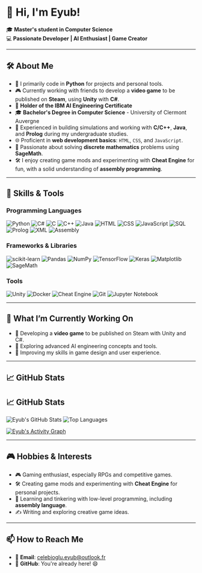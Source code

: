 # 👋 Hi, I'm Eyub!

🎓 **Master's student in Computer Science**  
💻 **Passionate Developer | AI Enthusiast | Game Creator**

---

## 🛠️ About Me
- 🐍 I primarily code in **Python** for projects and personal tools.
- 🎮 Currently working with friends to develop a **video game** to be published on **Steam**, using **Unity** with **C#**.
- 📜 **Holder of the IBM AI Engineering Certificate**  
- 🎓 **Bachelor's Degree in Computer Science** - University of Clermont Auvergne 
- 🧪 Experienced in building simulations and working with **C/C++**, **Java**, and **Prolog** during my undergraduate studies.
- 🌐 Proficient in **web development basics**: `HTML`, `CSS`, and `JavaScript`.
- 📐 Passionate about solving **discrete mathematics** problems using **SageMath**.
- 🛠️ I enjoy creating game mods and experimenting with **Cheat Engine** for fun, with a solid understanding of **assembly programming**.

---

## 🚀 Skills & Tools

### Programming Languages
![Python](https://img.shields.io/badge/-Python-3776AB?logo=python&logoColor=white)
![C#](https://img.shields.io/badge/-C%23-239120?logo=csharp&logoColor=white)
![C](https://img.shields.io/badge/-C-00599C?logo=c&logoColor=white)
![C++](https://img.shields.io/badge/-C++-00599C?logo=cplusplus&logoColor=white)
![Java](https://img.shields.io/badge/-Java-007396?logo=java&logoColor=white)
![HTML](https://img.shields.io/badge/-HTML5-E34F26?logo=html5&logoColor=white)
![CSS](https://img.shields.io/badge/-CSS3-1572B6?logo=css3&logoColor=white)
![JavaScript](https://img.shields.io/badge/-JavaScript-F7DF1E?logo=javascript&logoColor=black)
![SQL](https://img.shields.io/badge/-SQL-003B57?logo=postgresql&logoColor=white)
![Prolog](https://img.shields.io/badge/-Prolog-6369D1?logoColor=white)
![XML](https://img.shields.io/badge/-XML-FF6600?logoColor=white)
![Assembly](https://img.shields.io/badge/-Assembly-525252?logo=assembler&logoColor=white)

### Frameworks & Libraries
![scikit-learn](https://img.shields.io/badge/-scikit--learn-F7931E?logo=scikit-learn&logoColor=white)
![Pandas](https://img.shields.io/badge/-Pandas-150458?logo=pandas&logoColor=white)
![NumPy](https://img.shields.io/badge/-NumPy-013243?logo=numpy&logoColor=white)
![TensorFlow](https://img.shields.io/badge/-TensorFlow-FF6F00?logo=tensorflow&logoColor=white)
![Keras](https://img.shields.io/badge/-Keras-D00000?logo=keras&logoColor=white)
![Matplotlib](https://img.shields.io/badge/-Matplotlib-0A1931?logo=python&logoColor=white)
![SageMath](https://img.shields.io/badge/-SageMath-333333?logo=python&logoColor=white)

### Tools
![Unity](https://img.shields.io/badge/-Unity-000000?logo=unity&logoColor=white)
![Docker](https://img.shields.io/badge/-Docker-2496ED?logo=docker&logoColor=white)
![Cheat Engine](https://img.shields.io/badge/-Cheat%20Engine-3776AB?logo=cheat&logoColor=white)
![Git](https://img.shields.io/badge/-Git-F05032?logo=git&logoColor=white)
![Jupyter Notebook](https://img.shields.io/badge/-Jupyter-F37626?logo=Jupyter&logoColor=white)


---

## 🌱 What I’m Currently Working On
- 🚀 Developing a **video game** to be published on Steam with Unity and C#.
- 🤖 Exploring advanced AI engineering concepts and tools.
- 🎨 Improving my skills in game design and user experience.

---

## 📈 GitHub Stats
## 📈 GitHub Stats
![Eyub's GitHub Stats](https://github-readme-stats.vercel.app/api?username=Eyub4k&show_icons=true&theme=radical&include_all_commits=false)
![Top Languages](https://github-readme-stats.vercel.app/api/top-langs/?username=Eyub4k&layout=compact&theme=radical)

[![Eyub's Activity Graph](https://github-readme-activity-graph.vercel.app/graph?username=Eyub4k&theme=radical)](https://github.com/ashutosh00710/github-readme-activity-graph)

---

## 🎮 Hobbies & Interests
- 🎮 Gaming enthusiast, especially RPGs and competitive games.
- 🛠️ Creating game mods and experimenting with **Cheat Engine** for personal projects.
- 🚀 Learning and tinkering with low-level programming, including **assembly language**.
- ✍️ Writing and exploring creative game ideas.

---

## 📫 How to Reach Me
- 📧 **Email**: [celebioglu.eyub@outlook.fr](mailto:celebioglu.eyub@outlook.fr)  
- 🌟 **GitHub**: You're already here! 😄
